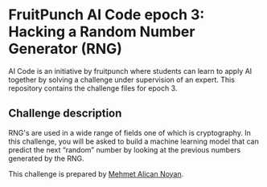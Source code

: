 # FruitPunch AI Code epoch 3: Hacking a Random Number Generator (RNG)

AI Code is an initiative by fruitpunch where students can learn to apply AI together by solving a challenge under supervision of an expert. This repository contains the challenge files for epoch 3.

## Challenge description

RNG's are used in a wide range of fields one of which is cryptography. In this challenge, you will be asked to build a machine learning model that can predict the next “random” number by looking at the previous numbers generated by the RNG.

This challenge is prepared by [Mehmet Alican Noyan](https://github.com/MehmetAlicanNoyan).
